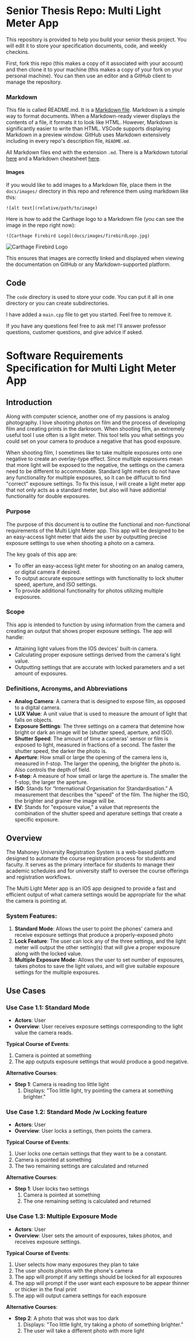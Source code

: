 # Senior Thesis Repo: Multi Light Meter App
This repository is provided to help you build your senior thesis project. You will edit it to store your specification documents, code, and weekly checkins.

First, fork this repo (this makes a copy of it associated with your account) and then clone it to your machine (this makes a copy of your fork on your personal machine). You can then use an editor and a GitHub client to manage the repository.

### Markdown
This file is called README.md. It is a [Markdown file](https://en.wikipedia.org/wiki/Markdown). Markdown is a simple way to format documents. When a Markdown-ready viewer displays the contents of a file, it formats it to look like HTML. However, Markdown is significantly easier to write than HTML. VSCode supports displaying Markdown in a preview window. GitHub uses Markdown extensively including in every repo's description file, ```README.md```.

All Markdown files end with the extension ```.md```. There is a Markdown tutorial [here](https://www.markdowntutorial.com/) and a Markdown cheatsheet [here](https://www.markdownguide.org/cheat-sheet/).

#### Images
If you would like to add images to a Markdown file, place them in the ```docs/images/``` directory in this repo and reference them using markdown like this:

```
![alt text](relative/path/to/image)
```

Here is how to add the Carthage logo to a Markdown file (you can see the image in the repo right now):

```
![Carthage Firebird Logo](docs/images/firebirdLogo.jpg)
```
![Carthage Firebird Logo](docs/images/firebirdLogo.jpg)

This ensures that images are correctly linked and displayed when viewing the documentation on GitHub or any Markdown-supported platform.

## Code
The ```code``` directory is used to store your code. You can put it all in one directory or you can create subdirectories.

I have added a ```main.cpp``` file to get you started. Feel free to remove it.

If you have any questions feel free to ask me! I'll answer professor questions, customer questions, and give advice if asked.

# Software Requirements Specification for Multi Light Meter App

## Introduction

Along with computer science, another one of my passions is analog photography. I love shooting photos on film and the process of developing film and creating prints in the darkroom. When shooting film, an extremely useful tool I use often is a light meter. This tool tells you what settings you could set on your camera to produce a negative that has good exposure.

When shooting film, I sometimes like to take multiple exposures onto one negative to create an overlay-type effect. Since multiple exposures mean that more light will be exposed to the negative, the settings on the camera need to be different to accommodate. Standard light meters do not have any functionality for multiple exposures, so it can be diffucult to find "correct" exposure settings. To fix this issue, I will create a light meter app that not only acts as a standard meter, but also will have addiontial functionality for double exposures.

### Purpose

The purpose of this document is to outline the functional and non-functional requirements of the Multi Light Meter app. This app will be designed to be an easy-access light meter that aids the user by outputting precise exposure settings to use when shooting a photo on a camera.

The key goals of this app are:
- To offer an easy-access light meter for shooting on an analog camera, or digital camera if desired.
- To output accurate exposure settings with functionality to lock shutter speed, aperture, and ISO settings.
- To provide additional functionality for photos utilizing multiple exposures.

### Scope
This app is intended to function by using information from the camera and creating an output that shows proper exposure settings. The app will handle:
- Attaining light values from the IOS devices' built-in camera.
- Calculating proper exposure settings derived from the camera's light value.
- Outputting settings that are accurate with locked parameters and a set amount of exposures.

### Definitions, Acronyms, and Abbreviations
- **Analog Camera**: A camera that is designed to expose film, as opposed to a digital camera.
- **LUX Value**: A unit value that is used to measure the amount of light that falls on objects.
- **Exposure Settings**: The three settings on a camera that detemine how bright or dark an image will be (shutter speed, aperture, and ISO).
- **Shutter Speed**: The amount of time a cameras' sensor or film is exposed to light, measured in fractions of a second. The faster the shutter speed, the darker the photo is.
- **Aperture**: How small or large the opening of the camera lens is, measured in f-stop. The larger the opening, the brighter the photo is. Also controls the depth of field.
- **f-stop**: A measure of how small or large the aperture is. The smaller the f-stop, the larger the aperture.
- **ISO**: Stands for “International Organisation for Standardisation.” A measurement that describes the "speed" of the film. The higher the ISO, the brighter and grainer the image will be.
- **EV**: Stands for "exposure value," a value that represents the combination of the shutter speed and aperature settings that create a specific exposure.

## Overview
The Mahoney University Registration System is a web-based platform designed to automate the course registration process for students and faculty. It serves as the primary interface for students to manage their academic schedules and for university staff to oversee the course offerings and registration workflows.

The Multi Light Meter app is an IOS app designed to provide a fast and efficient output of what camera settings would be appropriate for the what the camera is pointing at.

### System Features:
1. **Standard Mode**: Allows the user to point the phones' camera and receive exposure settings that produce a properly-exposed photo
2. **Lock Feature**: The user can lock any of the three settings, and the light meter will output the other setting(s) that will give a proper exposure along with the locked value.
3. **Multiple Exposure Mode**: Allows the user to set number of exposures, takes photos to save the light values, and will give suitable exposure settings for the multiple exposures.

## Use Cases

### Use Case 1.1: Standard Mode
- **Actors**: User
- **Overview**: User receives exposure settings corresponding to the light value the camera reads.

**Typical Course of Events**:
1. Camera is pointed at something
2. The app outputs exposure settings that would produce a good negative.

**Alternative Courses**:
- **Step 1**: Camera is reading too little light
  1. Displays: "Too little light, try pointing the camera at something brighter."

### Use Case 1.2: Standard Mode /w Locking feature
- **Actors**: User
- **Overview**: User locks a settings, then points the camera.

**Typical Course of Events**:
1. User locks one certain settings that they want to be a constant.
2. Camera is pointed at something
3. The two remaining settings are calculated and returned

**Alternative Courses**:
- **Step 1**: User locks two settings
  1. Camera is pointed at something
  2. The one remaining setting is calculated and returned

### Use Case 1.3: Multiple Exposure Mode
- **Actors**: User
- **Overview**: User sets the amount of exposures, takes photos, and receives exposure settings.

**Typical Course of Events**:
1. User selects how many exposures they plan to take
2. The user shoots photos with the phone's camera
3. The app will prompt if any settings should be locked for all exposures
4. The app will prompt if the user want each exposure to be appear thinner or thicker in the final print
5. The app will output camera settings for each exposure

**Alternative Courses**:
- **Step 2**: A photo that was shot was too dark
  1. Displays: "Too little light, try taking a photo of something brighter."
  2. The user will take a different photo with more light
